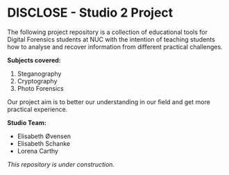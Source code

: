 # DISCLOSE - Studio 2 Project

The following project repository is a collection of educational tools for Digital Forensics students at NUC with the intention of teaching students how to analyse and recover information from different practical challenges.

**Subjects covered:**

1. Steganography
2. Cryptography
3. Photo Forensics

Our project aim is to better our understanding in our field and get more practical experience.

**Studio Team:**
  * Elisabeth Øvensen
  * Elisabeth Schanke
  * Lorena Carthy


*This repository is under construction.*
